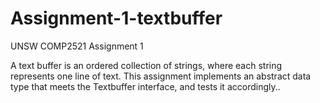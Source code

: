 # Assignment-1-textbuffer
UNSW COMP2521 Assignment 1

A text buffer is an ordered collection of strings, where each string represents one line of text. This assignment implements an abstract data type that meets the Textbuffer interface, and tests it accordingly..
